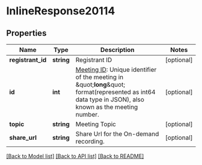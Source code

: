 # InlineResponse20114

## Properties
Name | Type | Description | Notes
------------ | ------------- | ------------- | -------------
**registrant_id** | **string** | Registrant ID | [optional] 
**id** | **int** | [Meeting ID](https://support.zoom.us/hc/en-us/articles/201362373-What-is-a-Meeting-ID-): Unique identifier of the meeting in \&quot;**long**\&quot; format(represented as int64 data type in JSON), also known as the meeting number. | [optional] 
**topic** | **string** | Meeting Topic | [optional] 
**share_url** | **string** | Share Url for the On-demand recording. | [optional] 

[[Back to Model list]](../README.md#documentation-for-models) [[Back to API list]](../README.md#documentation-for-api-endpoints) [[Back to README]](../README.md)


